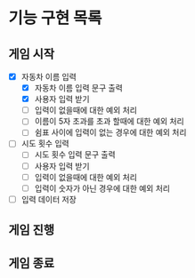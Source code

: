 # 기능 구현 목록

## 게임 시작

- [x] 자동차 이름 입력
  - [x] 자동차 이름 입력 문구 출력
  - [x] 사용자 입력 받기
  - [ ] 입력이 없을때에 대한 예외 처리
  - [ ] 이름이 5자 초과를 초과 할때에 대한 예외 처리
  - [ ] 쉼표 사이에 입력이 없는 경우에 대한 예외 처리

- [ ] 시도 횟수 입력
  - [ ] 시도 횟수 입력 문구 출력
  - [ ] 사용자 입력 받기
  - [ ] 입력이 없을때에 대한 예외 처리
  - [ ] 입력이 숫자가 아닌 경우에 대한 예외 처리

- [ ] 입력 데이터 저장

## 게임 진행


## 게임 종료
